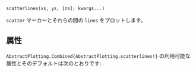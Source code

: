 ```
scatterlines(xs, ys, [zs]; kwargs...)
```

`scatter` マーカーとそれらの間の `lines` をプロットします。

## 属性

`AbstractPlotting.Combined{AbstractPlotting.scatterlines!}` の利用可能な属性とそのデフォルトは次のとおりです: 

```

```
